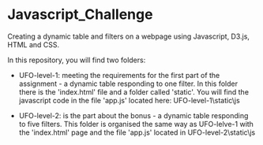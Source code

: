 # Javascript_Challenge
Creating a dynamic table and filters on a webpage using Javascript, D3.js, HTML and CSS.

In this repository, you will find two folders:

- UFO-level-1: meeting the requirements for the first part of the assignment - a dynamic table responding to one filter.
  In this folder there is the 'index.html' file and a folder called 'static'.
  You will find the javascript code in the file 'app.js' located here: UFO-level-1\static\js
  
- UFO-level-2: is the part about the bonus -  a dynamic table responding to five filters.
  This folder is organised the same way as UFO-lelve-1 with the 'index.html' page 
  and the file 'app.js' located in UFO-level-2\static\js
  
  
  
